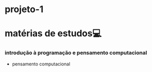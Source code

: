 # projeto-1
# matérias de  estudos:computer:

### introdução à programação e pensamento computacional

- pensamento computacional
